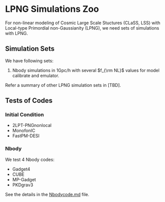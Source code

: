 # LPNG Simulations Zoo

For non-linear modeling of Cosmic Large Scale Stuctures (CLaSS, LSS) with Local-type Primordial non-Gaussianity (LPNG), we need sets of simulations with LPNG.

## Simulation Sets

We have following sets:
1. Nbody simulations in 1Gpc/h with several $f_{\rm NL}$ values for model calibrate and emulator. 

Refer a summary of other LPNG simulation sets in [TBD].

## Tests of Codes 

### Initial Condition

- 2LPT-PNGnonlocal
- MonofonIC 
- FastPM-DESI

### Nbody

We test 4 Nbody codes:
- Gadget4
- CUBE
- MP-Gadget
- PKDgrav3

See the details in the [Nbodycode.md](notes/Nbodycode.md) file.